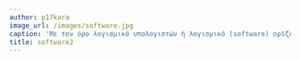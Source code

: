 ```yaml
---
author: p17kara
image_url: /images/software.jpg
caption: 'Με τον όρο λογισμικό υπολογιστών ή λογισμικό (software) ορίζεται η συλλογή από προγράμματα υπολογιστών, διαδικασίες και οδηγίες χρήσης που εκτελούν ορισμένες εργασίες σε ένα υπολογιστικό σύστημα.'
title: software2
---
```

